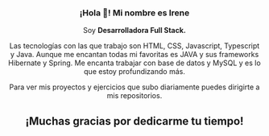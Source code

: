 <p>
   <h3 align="center">¡Hola 👋! Mi nombre es Irene </h3>
</p>

<p align="center">Soy <strong>Desarrolladora Full Stack.</strong>
   
<p align="center"> Las tecnologías con las que trabajo son HTML, CSS, Javascript, Typescript y Java. Aunque me encantan todas mi favoritas es JAVA y sus frameworks Hibernate y Spring. Me encanta trabajar con base de datos y MySQL y es lo que estoy profundizando más.</p>

<p align="center"> Para ver mis proyectos y ejercicios que subo diariamente puedes dirigirte a mis repositorios.<p>

<p>
   <h2 align="center"> ¡Muchas gracias por dedicarme tu tiempo!</h2>
</p>


